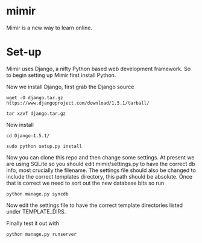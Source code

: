mimir
=====

Mimir is a new way to learn online.

Set-up
======

Mimir uses Django, a nifty Python based web development framework.
So to begin setting up Mimir first install Python.

Now we install Django, first grab the Django source

`wget -O django.tar.gz https://www.djangoproject.com/download/1.5.1/tarball/`

`tar xzvf django.tar.gz`

Now install

`cd Django-1.5.1/`

`sudo python setup.py install`

Now you can clone this repo and then change some settings.
At present we are using SQLite so you should edit mimir/settings.py to have the correct db info, most crucially the filename.
The settings file should also be changed to include the correct templates directory, this path should be absolute.
Once that is correct we need to sort out the new database bits so run

`python manage.py syncdb`

Now edit the settings file to have the correct template directories listed under TEMPLATE_DIRS.

Finally test it out with

`python manage.py runserver`
